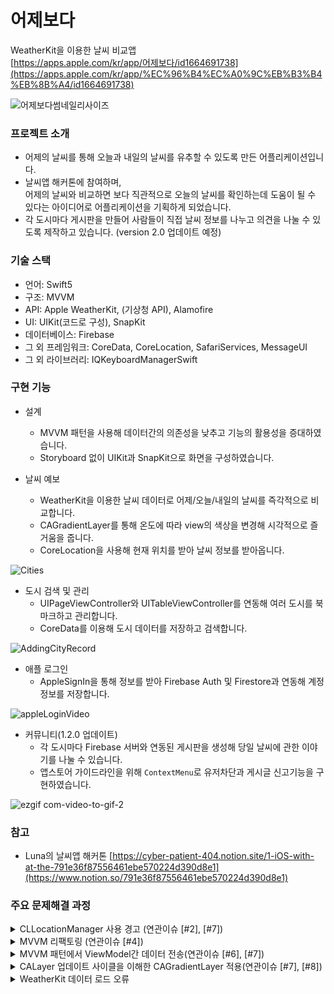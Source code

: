 # 어제보다

WeatherKit을 이용한 날씨 비교앱<br>
[https://apps.apple.com/kr/app/어제보다/id1664691738](https://apps.apple.com/kr/app/%EC%96%B4%EC%A0%9C%EB%B3%B4%EB%8B%A4/id1664691738)

![어제보다썸네일리사이즈](https://user-images.githubusercontent.com/98086074/214786381-dbb7dfd8-cb63-40d3-919a-e29f54a08cd6.png)


### 프로젝트 소개
- 어제의 날씨를 통해 오늘과 내일의 날씨를 유추할 수 있도록 만든 어플리케이션입니다.
- 날씨앱 해커톤에 참여하며, <br>어제의 날씨와 비교하면 보다 직관적으로 오늘의 날씨를 확인하는데 도움이 될 수 있다는 아이디어로 어플리케이션을 기획하게 되었습니다.
- 각 도시마다 게시판을 만들어 사람들이 직접 날씨 정보를 나누고 의견을 나눌 수 있도록 제작하고 있습니다. (version 2.0 업데이트 예정)

### 기술 스택
- 언어: Swift5
- 구조: MVVM
- API: Apple WeatherKit, (기상청 API), Alamofire
- UI: UIKit(코드로 구성), SnapKit
- 데이터베이스: Firebase
- 그 외 프레임워크: CoreData, CoreLocation, SafariServices, MessageUI
- 그 외 라이브러리: IQKeyboardManagerSwift

### 구현 기능
- 설계
  - MVVM 패턴을 사용해 데이터간의 의존성을 낮추고 기능의 활용성을 증대하였습니다.
  - Storyboard 없이 UIKit과 SnapKit으로 화면을 구성하였습니다.
  
- 날씨 예보
  - WeatherKit을 이용한 날씨 데이터로 어제/오늘/내일의 날씨를 즉각적으로 비교합니다.
  - CAGradientLayer를 통해 온도에 따라 view의 색상을 변경해 시각적으로 즐거움을 줍니다.
  - CoreLocation을 사용해 현재 위치를 받아 날씨 정보를 받아옵니다. 

![Cities](https://user-images.githubusercontent.com/98086074/214780493-1e31d8bc-aa90-45a5-8f21-9d28b872ee11.gif)

- 도시 검색 및 관리
  - UIPageViewController와 UITableViewController를 연동해 여러 도시를 북마크하고 관리합니다.
  - CoreData를 이용해 도시 데이터를 저장하고 검색합니다.
        
![AddingCityRecord](https://user-images.githubusercontent.com/98086074/214780526-9eb05788-f750-4739-a035-fba658dbcc24.gif)

- 애플 로그인
  - AppleSignIn을 통해 정보를 받아 Firebase Auth 및 Firestore과 연동해 계정 정보를 저장합니다.
  
![appleLoginVideo](https://user-images.githubusercontent.com/98086074/219002123-a0323b4b-3fe5-40ae-8d4b-b7f571276799.gif)

- 커뮤니티(1.2.0 업데이트)
  - 각 도시마다 Firebase 서버와 연동된 게시판을 생성해 당일 날씨에 관한 이야기를 나눌 수 있습니다.
  - 앱스토어 가이드라인을 위해 `ContextMenu`로 유저차단과 게시글 신고기능을 구현하였습니다.

![ezgif com-video-to-gif-2](https://user-images.githubusercontent.com/98086074/231335959-64b5e052-6591-4da7-9cbc-1d760ec9acd9.gif)


### 참고
- Luna의 날씨앱 해커톤 [https://cyber-patient-404.notion.site/1-iOS-with-at-the-791e36f87556461ebe570224d390d8e1](https://www.notion.so/791e36f87556461ebe570224d390d8e1)
    
### 주요 문제해결 과정

<details>
<summary>CLLocationManager 사용 경고 (연관이슈 [#2], [#7])</summary>
<div markdown="1">

- 문제 발생 :
  - Xcode 버전에 따른 CoreLocation 사용 방식의 차이로 인해 경고 발생.
  - CoreLocation은 location의 허용을 받는 delegate와 메서드가 일원화되어있지 않다. 특히 Xcode14부터 iOS 버전에 따라 필요 구현을 모두 구분해놓을 필요가 있다.
  - 실행엔 지장이 없었지만, 보다 clean한 코드를 위해 수정
- 해결 :
  - 현재 locationService가 enabled인지 확인하는 코드를 버전별로 작성해 우선 처리.
  - 이후 다른 케이스를 위한 필요한 분기처리를 실행한다.
  - 코드
```swift
func checkLocationServiceAuthorizationByVersion(_ locationManager: CLLocationManager) {
            
        if #available(iOS 14.0, *) {
            if locationManager.authorizationStatus == .authorizedAlways || locationManager.authorizationStatus == .authorizedWhenInUse {
                // 여기서 위치권한이 있을때 실행할 코드 입력
                locationManager.startUpdatingLocation()
            } else {
                // 여기서 위치권환 off일때 실행할 코드 입력
                switchUserCurrentLocationAuthorization(locationManager.authorizationStatus)
                self.currentLatitude = nil
                self.currentLongitude = nil
            }
        } else {
            guard CLLocationManager.locationServicesEnabled() else {
                // 시스템 설정으로 유도하는 커스텀 얼럿
                switchUserCurrentLocationAuthorization(CLLocationManager.authorizationStatus())
                return
            }
        }
    }
    
    func switchUserCurrentLocationAuthorization(_ status: CLAuthorizationStatus) {
        switch status {
        case .notDetermined:
            // 권한 요청을 보낸다.
            locationManager.requestWhenInUseAuthorization()
                
        case .denied, .restricted:
            // 사용자가 명시적으로 권한을 거부했거나, 위치 서비스 활성화가 제한된 상태
            // 시스템 설정에서 설정값을 변경하도록 유도한다.
            // 시스템 설정으로 유도하는 커스텀 얼럿
            showRequestLocationServiceAlert()
            self.setupLayout()
            self.setupViewControllersForBookmarked(city: nil, area: nil)
        case .authorizedWhenInUse:
            // 앱을 사용중일 때, 위치 서비스를 이용할 수 있는 상태
            // manager 인스턴스를 사용하여 사용자의 위치를 가져온다.
            locationManager.startUpdatingLocation()
            
        default:
            print("Default")
        }
    }
```
                

</div>
</details>

<details>
<summary>MVVM 리팩토링 (연관이슈 [#4])</summary>
<div markdown="1">

- 문제 발생:
  - 기존 MVC 패턴으로 관리하던 구조에서 View 및 관리하는 데이터가 늘어나며 ViewController가 너무 비대해지는 문제 발생
  - 우선 ViewController를 관리하는 것 자체가 어려워지고, 차후 기능 추가 시에 더욱 부담스러워질 문제를 예비해 MVVM 패턴을 공부해 리팩토링 실행.
- 해결:
  - Observer-Subscriber 프로토콜을 사용해, VC와 VM이 서로의 객체 생성 없이 Model 데이터를 주고받는다.
  - 장점: 델리게이트 패턴과 비슷한 프로토콜 방식으로 model을 VM에서 notify하면 VC는 update하기에 의존성이 없음.
  - 단점:
    - MVVM을 갖추기 위한 러닝커브가 있다.
    - 차후 VM끼리 데이터를 주고받을 때 시점 고려 필요
  - 코드:
    - Observer / Subscriber 코드
                    
```swift
// Observer (VC)
protocol Observer {
    func update<T>(updatedValue: T)
}
// Subscriber (VM)
protocol Subscriber {
    var observer: (any Observer)? { get set }
    mutating func unSubscribe(observer: (any Observer)?)
    mutating func subscribe(observer: (any Observer)?)
    func notify<T>(updatedValue: T)
}
```
                    
- View
  - View에는 View를 구성하는 UI와, 외부(VC)에서 던져주는 Model 객체만 존재
                    

```swift
// Observer (VC)
protocol Observer {
    func update<T>(updatedValue: T)
}
// Subscriber (VM)
protocol Subscriber {
    var observer: (any Observer)? { get set }
    mutating func unSubscribe(observer: (any Observer)?)
    mutating func subscribe(observer: (any Observer)?)
    func notify<T>(updatedValue: T)
}
```
                    
- ViewModel
  - Subscriber 프로토콜 채택. 프로토콜의 메서드들에 기본값 제공.
                    
```swift
// 서브스크라이버 프로토콜 초기화. 기본값 넣어주기.

extension WeatherViewModel: Subscriber {
    func unSubscribe(observer: (Observer)?) {
        self.observer = nil
    }
    
    func subscribe(observer: (any Observer)?) {
        self.observer = observer
    }
    
    func notify<T>(updatedValue: T) {
        observer?.update(updatedValue: updatedValue)
    }
}
```
                    
- VC와 연결할 observer 객체 생성.
                    
```swift
// VC를 받을 옵저버 객체 만들어놓기 (일종의 델리게이트 프로퍼티)
internal var observer: (any Observer)?
```
                    
- ModelDataManager로부터 Model을 받아와 model객체를 초기화.
- 이렇게 초기화한 model 값을 subscriber 프로토콜의 notify를 통해 전달
                    
```swift
private var todayWeatherModel: WeatherModel = WeatherModel() {
        didSet {
            notify(updatedValue: [Day.today: todayWeatherModel])
        }
    }
```
                    
```swift
// 오늘 날씨
        DispatchQueue.global().async { [weak self] in
            guard let selfRef = self else { return }
            WeatherService.shared.fetchWeatherData(dayType: Day.today,
                                                   date: DateCalculate.yesterdayDateString,
                                                   time: "2300",
                                                   nx: selfRef.nx,
                                                   ny: selfRef.ny) { result in
                switch result {
                case .success(let weatherModel):
                    selfRef.todayWeatherModel = weatherModel
                    
                case .failure(let error):
                    print("오늘 날씨 불러오기 실패", error.localizedDescription)
                }
            }
        }
```
                    
- ViewController
  - VM에서 받아온 Model을 View에 던져주는 역할
  - 옵저버 프로토콜을 채택하고, update 함수에 전달하기 원하는 데이터 타입 구성.
  - (각) View에 데이터를 전달한다.
  - 유념 : update 함수는 subscriber 프로토콜에 notify 메서드로 연결되어 있다.이후 직접 호출되지 않음. (update 메서드에 입력받는 파라미터도 notify 메서드의 파라미터와 연결되어있음)
                        
```swift
extension WeatherViewController: Observer {
    func update<T>(updatedValue: T) {
        guard let value = updatedValue as? [Day: WeatherModel] else { return }
        DispatchQueue.main.async { [weak self] in
            switch value.first?.key {
            case .today:
                self?.mainView.todayWeatherView.weatherModel = value[.today]
            case .tomorrow:
                self?.mainView.tomorrowdayWeatherView.weatherModel = value[.tomorrow]
            case .yesterday:
                self?.mainView.yesterdayWeatherView.weatherModel = value[.yesterday]
            case .none:
                break
            }
        } 
    }
}
```
                        
- VM에게 자신이(해당 VC가) 옵저버임을 알려야 함
- VM 프로퍼티 감시자로 만들어 subscribe할 옵저버 대상을 자신으로 놓기.
                        
```swift
var viewModel: WeatherViewModel! {
        didSet {
            viewModel.subscribe(observer: self)
        }
    }
```
                        
- 이렇게 한 subscribe는 차후 해제해야 함
                        
```swift
deinit {
        viewModel.unSubscribe(observer: self)
    }
```

</div>
</details>

<details>
<summary>MVVM 패턴에서 ViewModel간 데이터 전송(연관이슈 [#6], [#7])</summary>
<div markdown="1">

- 문제 발생:
  - 날씨 정보 모델을 다루는 VM에서 데이터를 받아 CAGradientLayer를 만드는 VM 구현 목적
  - VIewModel 간에 데이터를 다루는 시점에 대한 이해 필요
- 해결:
  - VC에서 날씨 모델을 update할 때 업데이트되는 값을 이용해 CAGradientLayer VM을 초기화
  - 이후 같은 VC에서 CAGradienttLayer VM을 update
            
```swift
extension WeatherViewController: WeatherKitObserver {
    func weatherKitUpdate<T>(updateValue: T) {
        guard let value = updateValue as? [Day:WeatherKitModel] else { return }
        DispatchQueue.main.async {
            switch value.first?.key {
            case .today:
                self.mainView.todayWeatherView.weatherKitModel = value[.today]
                self.colorsViewModel = .init(weatherKitModel: [.today: value[.today]] )
            case .yesterday:
                self.mainView.todayWeatherView.yesterdayDegree = value[.yesterday]?.temperature
                self.mainView.yesterdayWeatherView.weatherKitModel = value[.yesterday]
                self.colorsViewModel = .init(weatherKitModel: [.yesterday: value[.yesterday]])
            case .tomorrow:
                self.mainView.tomorrowdayWeatherView.weatherKitModel = value[.tomorrow]
                self.colorsViewModel = .init(weatherKitModel: [.tomorrow: value[.tomorrow]])
            case .none:
                break
            }
        }
    }
}

extension WeatherViewController: ColorsObserver {
    func colorsUpdate<T>(updateValue: T) {
        guard let value = updateValue as? [Day: CAGradientLayer] else { return }
        DispatchQueue.main.async { [weak self] in
            guard let self else { return }
            switch value.first?.key {
            case .today :
                self.mainView.todayWeatherView.backgroundGradientLayer = value[.today]
                // 여기서 불레틴뷰컨한테 값을 넘겨줘야하는데.... 뷰컨객체를 생성해야 한다고...? 그건아닌거같은데...
                
            case .yesterday:
                self.mainView.yesterdayWeatherView.backgroundGradientLayer = value[.yesterday]
            case .tomorrow:
                self.mainView.tomorrowdayWeatherView.backgroundGradientLayer = value[.tomorrow]
            case .none:
                break
            }
        }
    }
}
```
            

</div>
</details>

<details>
<summary>CALayer 업데이트 사이클을 이해한 CAGradientLayer 적용(연관이슈 [#7], [#8])</summary>
<div markdown="1">

- 문제 발생:
  - CAGradientLayer VM에서 데이터를 받아와도 layer에 적용되지 않음
  - view의 frame을 읽어오는 lifecycle과 layer 업데이트 시점, 그리고 여타 UI 요소들과 다른 CALayer 속성 이해 필요.
  - LayoutSubviews()를 직접 호출 시 실행 가능하지만, 데이터 과부화로 앱이 멈추는 현상 발생
- 해결:
  - View의 layoutIfNeeded() 메서드에 VM에서 받아온 데이터로 UI 업데이트 내용 작성
  - View의 CAGradientLayer 모델에 속성감시자로 layoutIfNeeded() 실행
  - 코드
```swift
var backgroundGradientLayer: CAGradientLayer? {
        didSet {
            self.layoutIfNeeded()
        }
    }

override func layoutIfNeeded() {
        super.layoutIfNeeded()
        self.setupBackgroundLayer()
    }

func setupBackgroundLayer() {
        DispatchQueue.main.async {
            if let backgroundGradientLayer = self.backgroundGradientLayer {
                if self.bounds != CGRect(x: 0.0, y: 0.0, width: 0.0, height: 0.0) {
                    print("DEBUG: frame:\(self.frame)")
                    print("DEBUG: bounds:\(self.bounds)")
                    backgroundGradientLayer.frame = self.bounds
                    print("DEBUG: backgroundGrdientFrame:\(backgroundGradientLayer.frame)")
                    self.layer.addSublayer(backgroundGradientLayer)
                    self.setupUI()
                    self.layer.borderWidth = 0
                }
            }
        }
    }
```

</div>
</details>


<details>
<summary>WeatherKit 데이터 로드 오류</summary>
<div markdown="1">

- 문제 발생:
  - Weatherkit으로 받는 어제 날짜의 날씨 데이터 로드의 간헐적 오류
  - DateFormatter 값이 아닌 UTC 기준 Date()로 값을 전달받은 후 한국 설정이 적용되는 WeatherKit의 특성상 시차에 관한 오류로 추정
- 해결:
  - 어제 날씨 로드 중 error가 발생하면 이를 catch해 기상청 api로 로드하도록 수정
  - 기존에 만들어놓았던 기상청 api 기반 날씨 모델과 웨더킷 기반 날씨 모델 통합
  - 코드
```swift
func getYesterdayWeather(location: CLLocation) async {
        do {
            let yesterday = Date() - 86400
            let yesterdayFormatted = yesterday.formatted(.dateTime.year(.twoDigits)
                                                                .month(.narrow)
                                                                .day(.defaultDigits)
                                                                .hour(.twoDigits(amPM: .narrow)))
            var yesterdayTemperature: String?
            var yesterdayHighTemperature: String?
            var yesterdayLowTemperature: String?
            var yesterdaySymbolName: String?

            let hourWeather = try await weatherService.weather(for: location, including: .hourly(startDate: yesterday, endDate: yesterday))

            hourWeather.forEach { hour in
                print("DEBUG: hourWeather:\(hour)")
                print("DEBUG: date:\(Date())")
                yesterdayTemperature = String(Int(Double(hour.temperature.formatted(.measurement(width: .narrow)).dropLast(2))?.rounded(.awayFromZero) ?? 100))
                yesterdaySymbolName = hour.symbolName
            }
            let dailyWeather = try await weatherService.weather(for: location, including: .daily(startDate: yesterday, endDate: yesterday))
            print("DEBUG: dailyWeather:\(dailyWeather)")

            yesterdayHighTemperature = String(Int((dailyWeather.first?.highTemperature.value ?? 100).rounded(.awayFromZero)))
            yesterdayLowTemperature = String(Int((dailyWeather.first?.lowTemperature.value ?? 100).rounded(.awayFromZero)))
            
            yesterdayWeatherKitModel = WeatherKitModel(temperature: yesterdayTemperature, highTemperature: yesterdayHighTemperature, lowTemperature: yesterdayLowTemperature, symbolName: yesterdaySymbolName)
        } catch {
            // WeatherKit에서 어제 날씨 데이터 오류날 시 기상청 API 접속
            print(error.localizedDescription)
            guard let gridX, let gridY else { return }
            CustomWeatherService.shared.fetchWeatherData(dayType: .yesterday,
                                                         date: DateCalculate.yesterdayDateString,
                                                         time: "0200",
                                                         nx: gridX,
                                                         ny: gridY) { result in
                switch result {
                case .success(let weatherKitModel):
                    self.yesterdayWeatherKitModel = weatherKitModel
                case .failure(let error):
                    print("DEBUG: 어제 날씨 불러오기 실패", error.localizedDescription)
                }
            }
        }
    }

```

</div>
</details>
